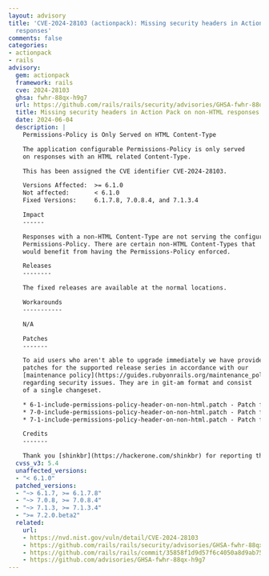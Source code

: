 ```yaml
---
layout: advisory
title: 'CVE-2024-28103 (actionpack): Missing security headers in Action Pack on non-HTML
  responses'
comments: false
categories:
- actionpack
- rails
advisory:
  gem: actionpack
  framework: rails
  cve: 2024-28103
  ghsa: fwhr-88qx-h9g7
  url: https://github.com/rails/rails/security/advisories/GHSA-fwhr-88qx-h9g7
  title: Missing security headers in Action Pack on non-HTML responses
  date: 2024-06-04
  description: |
    Permissions-Policy is Only Served on HTML Content-Type

    The application configurable Permissions-Policy is only served
    on responses with an HTML related Content-Type.

    This has been assigned the CVE identifier CVE-2024-28103.

    Versions Affected:  >= 6.1.0
    Not affected:       < 6.1.0
    Fixed Versions:     6.1.7.8, 7.0.8.4, and 7.1.3.4

    Impact
    ------

    Responses with a non-HTML Content-Type are not serving the configured
    Permissions-Policy. There are certain non-HTML Content-Types that
    would benefit from having the Permissions-Policy enforced.

    Releases
    --------

    The fixed releases are available at the normal locations.

    Workarounds
    -----------

    N/A

    Patches
    -------

    To aid users who aren't able to upgrade immediately we have provided
    patches for the supported release series in accordance with our
    [maintenance policy](https://guides.rubyonrails.org/maintenance_policy.html#security-issues)
    regarding security issues. They are in git-am format and consist
    of a single changeset.

    * 6-1-include-permissions-policy-header-on-non-html.patch - Patch for 6.1 series
    * 7-0-include-permissions-policy-header-on-non-html.patch - Patch for 7.0 series
    * 7-1-include-permissions-policy-header-on-non-html.patch - Patch for 7.1 series

    Credits
    -------

    Thank you [shinkbr](https://hackerone.com/shinkbr) for reporting this!
  cvss_v3: 5.4
  unaffected_versions:
  - "< 6.1.0"
  patched_versions:
  - "~> 6.1.7, >= 6.1.7.8"
  - "~> 7.0.8, >= 7.0.8.4"
  - "~> 7.1.3, >= 7.1.3.4"
  - ">= 7.2.0.beta2"
  related:
    url:
    - https://nvd.nist.gov/vuln/detail/CVE-2024-28103
    - https://github.com/rails/rails/security/advisories/GHSA-fwhr-88qx-h9g7
    - https://github.com/rails/rails/commit/35858f1d9d57f6c4050a8d9ab754bd5d088b4523
    - https://github.com/advisories/GHSA-fwhr-88qx-h9g7
---
```

